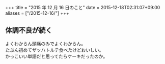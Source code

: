 +++
title = "2015 年 12 月 16 日のこと"
date = 2015-12-18T02:31:07+09:00
aliases = ["/2015-12-16/"]
+++

## 体調不良が続く

よくわからん頭痛のみでよくわからん。  
たぶん初めてザッハトルテ食べたけどおいしい。  
かっこいい単語だと思ってたらケーキだったのか。
